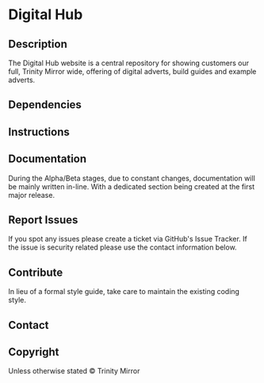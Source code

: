 # Digital Hub

## Description

The Digital Hub website is a central repository for showing customers our full, Trinity Mirror wide, offering of digital adverts, build guides and example adverts.

## Dependencies

## Instructions

## Documentation

During the Alpha/Beta stages, due to constant changes, documentation
will be mainly written in-line. With a dedicated section being created
at the first major release.

## Report Issues

If you spot any issues please create a ticket via GitHub's Issue
Tracker. If the issue is security related please use the contact
information below.

## Contribute

In lieu of a formal style guide, take care to maintain the existing
coding style.

## Contact

## Copyright

Unless otherwise stated © Trinity Mirror
